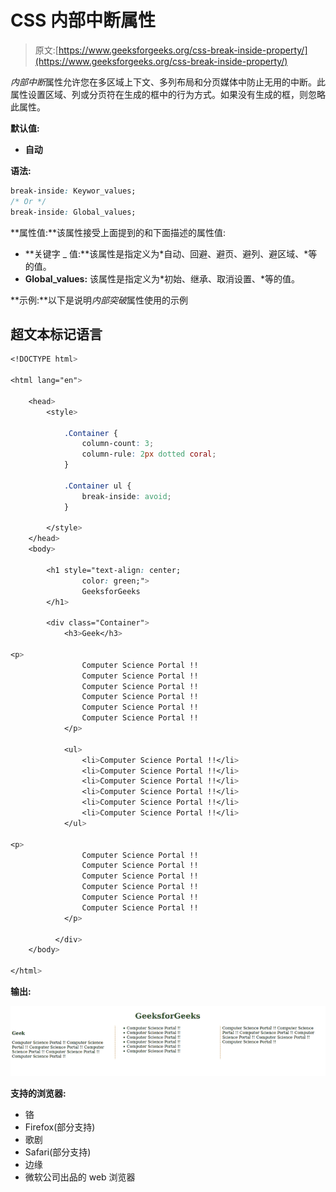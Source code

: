 # CSS 内部中断属性

> 原文:[https://www.geeksforgeeks.org/css-break-inside-property/](https://www.geeksforgeeks.org/css-break-inside-property/)

*内部中断*属性允许您在多区域上下文、多列布局和分页媒体中防止无用的中断。此属性设置区域、列或分页符在生成的框中的行为方式。如果没有生成的框，则忽略此属性。

**默认值:**

*   **自动**

**语法:**

```css
break-inside: Keywor_values;
/* Or */
break-inside: Global_values;
```

**属性值:**该属性接受上面提到的和下面描述的属性值:

*   **关键字 _ 值:**该属性是指定义为*自动、回避、避页、避列、避区域、*等的值。
*   **Global_values:** 该属性是指定义为*初始、继承、取消设置、*等的值。

**示例:**以下是说明*内部突破*属性使用的示例

## 超文本标记语言

```css
<!DOCTYPE html>

<html lang="en">

    <head>
        <style>

            .Container {
                column-count: 3;
                column-rule: 2px dotted coral;
            }

            .Container ul {
                break-inside: avoid;
            }

        </style>
    </head>
    <body>

        <h1 style="text-align: center;
                color: green;">
                GeeksforGeeks
        </h1>

        <div class="Container">
            <h3>Geek</h3>

<p>
                Computer Science Portal !!
                Computer Science Portal !!
                Computer Science Portal !!
                Computer Science Portal !!
                Computer Science Portal !!
                Computer Science Portal !!
            </p>

            <ul>
                <li>Computer Science Portal !!</li>
                <li>Computer Science Portal !!</li>
                <li>Computer Science Portal !!</li>
                <li>Computer Science Portal !!</li>
                <li>Computer Science Portal !!</li>
                <li>Computer Science Portal !!</li>
            </ul>

<p>
                Computer Science Portal !!
                Computer Science Portal !!
                Computer Science Portal !!
                Computer Science Portal !!
                Computer Science Portal !!
                Computer Science Portal !!
            </p>

          </div>
    </body>

</html>
```

**输出:**

![](img/7c2d70eccb28619e15c51f9376849bad.png)

**支持的浏览器:**

*   铬
*   Firefox(部分支持)
*   歌剧
*   Safari(部分支持)
*   边缘
*   微软公司出品的 web 浏览器